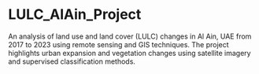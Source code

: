 # LULC_AlAin_Project
An analysis of land use and land cover (LULC) changes in Al Ain, UAE from 2017 to 2023 using remote sensing and GIS techniques. The project highlights urban expansion and vegetation changes using satellite imagery and supervised classification methods.
